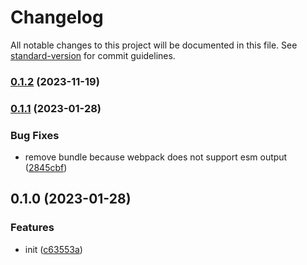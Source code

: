 # Changelog

All notable changes to this project will be documented in this file. See [standard-version](https://github.com/conventional-changelog/standard-version) for commit guidelines.

### [0.1.2](https://github.com/BlackGlory/undead/compare/v0.1.1...v0.1.2) (2023-11-19)

### [0.1.1](https://github.com/BlackGlory/undead/compare/v0.1.0...v0.1.1) (2023-01-28)


### Bug Fixes

* remove bundle because webpack does not support esm output ([2845cbf](https://github.com/BlackGlory/undead/commit/2845cbf1c36a2055dcd2b64a9663a9b25a9358e0))

## 0.1.0 (2023-01-28)


### Features

* init ([c63553a](https://github.com/BlackGlory/undead/commit/c63553aa3ff522593d7a83b5e90c17a6aefa95ab))
